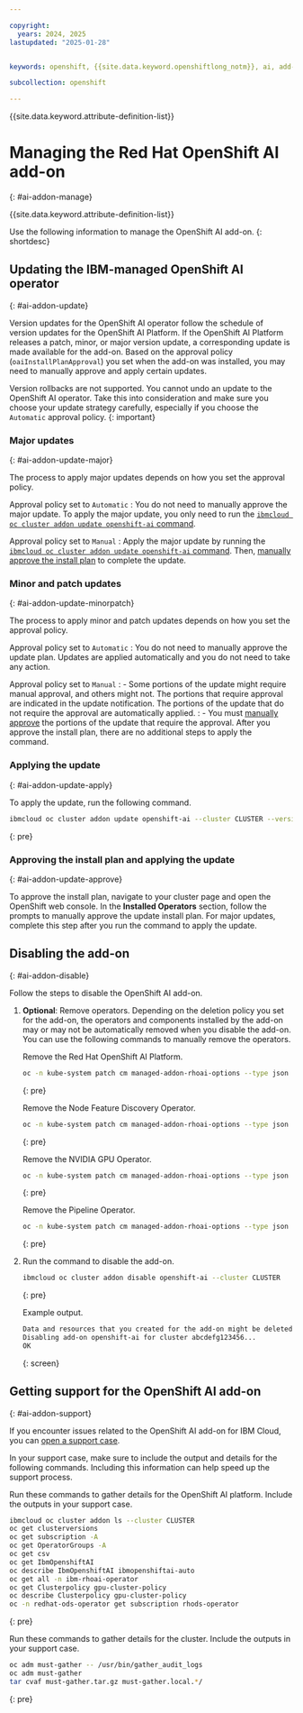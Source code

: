 ```yaml
---

copyright: 
  years: 2024, 2025
lastupdated: "2025-01-28"


keywords: openshift, {{site.data.keyword.openshiftlong_notm}}, ai, add-on

subcollection: openshift

---
```


{{site.data.keyword.attribute-definition-list}}

# Managing the Red Hat OpenShift AI add-on
{: #ai-addon-manage}

{{site.data.keyword.attribute-definition-list}}

Use the following information to manage the OpenShift AI add-on.
{: shortdesc}

## Updating the IBM-managed OpenShift AI operator
{: #ai-addon-update}

Version updates for the OpenShift AI operator follow the schedule of version updates for the OpenShift AI Platform. If the OpenShift AI Platform releases a patch, minor, or major version update, a corresponding update is made available for the add-on. Based on the approval policy (`oaiInstallPlanApproval`) you set when the add-on was installed, you may need to manually approve and apply certain updates. 

Version rollbacks are not supported. You cannot undo an update to the OpenShift AI operator. Take this into consideration and make sure you choose your update strategy carefully, especially if you choose the `Automatic` approval policy. 
{: important}

### Major updates
{: #ai-addon-update-major}

The process to apply major updates depends on how you set the approval policy. 

Approval policy set to `Automatic`
:   You do not need to manually approve the major update. To apply the major update, you only need to run the [`ibmcloud oc cluster addon update openshift-ai` command](#ai-addon-update-apply). 

Approval policy set to `Manual`
:   Apply the major update by running the [`ibmcloud oc cluster addon update openshift-ai` command](#ai-addon-update-apply). Then, [manually approve the install plan](#ai-addon-update-approve) to complete the update. 

### Minor and patch updates 
{: #ai-addon-update-minorpatch}

The process to apply minor and patch updates depends on how you set the approval policy. 

Approval policy set to `Automatic`
:   You do not need to manually approve the update plan. Updates are applied automatically and you do not need to take any action. 

Approval policy set to `Manual`
:   - Some portions of the update might require manual approval, and others might not. The portions that require approval are indicated in the update notification. The portions of the update that do not require the approval are automatically applied.
:   - You must [manually approve](#ai-addon-update-approve) the portions of the update that require the approval.  After you approve the install plan, there are no additional steps to apply the command. 

### Applying the update
{: #ai-addon-update-apply}

To apply the update, run the following command. 

```sh
ibmcloud oc cluster addon update openshift-ai --cluster CLUSTER --version VERSION
```
{: pre}

### Approving the install plan and applying the update
{: #ai-addon-update-approve}

To approve the install plan, navigate to your cluster page and open the OpenShift web console. In the **Installed Operators** section, follow the prompts to manually approve the update install plan. For major updates, complete this step after you run the command to apply the update.

## Disabling the add-on
{: #ai-addon-disable}

Follow the steps to disable the OpenShift AI add-on.

1. **Optional**: Remove operators. Depending on the deletion policy you set for the add-on, the operators and components installed by the add-on may or may not be automatically removed when you disable the add-on. You can use the following commands to manually remove the operators. 

    Remove the Red Hat OpenShift AI Platform.
    ```sh
    oc -n kube-system patch cm managed-addon-rhoai-options --type json -p '[{"op": "replace", "path": "/data/oaiDeletePolicy", "value": "delete"}]
    ```
    {: pre}

    Remove the Node Feature Discovery Operator.
    ```sh
    oc -n kube-system patch cm managed-addon-rhoai-options --type json -p '[{"op": "replace", "path": "/data/nfdDeletePolicy", "value": "delete"}]
    ```
    {: pre}

    Remove the NVIDIA GPU Operator.
    ```sh
    oc -n kube-system patch cm managed-addon-rhoai-options --type json -p '[{"op": "replace", "path": "/data/nvidiaDeletePolicy", "value": "delete"}]
    ```
    {: pre}

    Remove the Pipeline Operator.
    ```sh
    oc -n kube-system patch cm managed-addon-rhoai-options --type json -p '[{"op": "replace", "path": "/data/pipelineDeletePolicy", "value": "delete"}]
    ```
    {: pre}

2. Run the command to disable the add-on.

    ```sh
    ibmcloud oc cluster addon disable openshift-ai --cluster CLUSTER
    ```
    {: pre}

    Example output.

    ```sh
    Data and resources that you created for the add-on might be deleted when the add-on is disabled. Continue? [y/N]> y
    Disabling add-on openshift-ai for cluster abcdefg123456...
    OK
    ```
    {: screen}


## Getting support for the OpenShift AI add-on
{: #ai-addon-support}

If you encounter issues related to the OpenShift AI add-on for IBM Cloud, you can [open a support case](/docs/openshift?topic=openshift-get-help). 

In your support case, make sure to include the output and details for the following commands. Including this information can help speed up the support process. 

Run these commands to gather details for the OpenShift AI platform. Include the outputs in your support case. 

```sh
ibmcloud oc cluster addon ls --cluster CLUSTER
oc get clusterversions
oc get subscription -A
oc get OperatorGroups -A
oc get csv
oc get IbmOpenshiftAI
oc describe IbmOpenshiftAI ibmopenshiftai-auto 
oc get all -n ibm-rhoai-operator
oc get Clusterpolicy gpu-cluster-policy
oc describe Clusterpolicy gpu-cluster-policy
oc -n redhat-ods-operator get subscription rhods-operator 
```
{: pre}

Run these commands to gather details for the cluster. Include the outputs in your support case. 

```sh
oc adm must-gather -- /usr/bin/gather_audit_logs
oc adm must-gather
tar cvaf must-gather.tar.gz must-gather.local.*/ 
```
{: pre}
